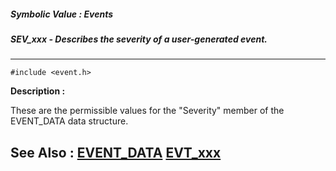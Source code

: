 ##### Symbolic Value : Events
##### SEV_xxx - Describes the severity of a user-generated event.
---
```
#include <event.h>
```
**Description :**

These are the permissible values for the "Severity" member of the EVENT_DATA 
data structure. 

**See Also :**
[EVENT_DATA](/domino-c-api-docs/reference/Data/EVENT_DATA)
[EVT_xxx](/domino-c-api-docs/reference/Symb/EVT_xxx)
---
